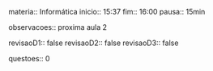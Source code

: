 
materia:: Informática
inicio:: 15:37
fim:: 16:00
pausa:: 15min

observacoes:: proxima aula 2

revisaoD1:: false
revisaoD2:: false
revisaoD3:: false

questoes:: 0
